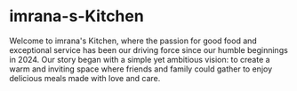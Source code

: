 # imrana-s-Kitchen
Welcome to imrana's Kitchen, where the passion for good food and exceptional service has been our driving force since our humble beginnings in 2024. Our story began with a simple yet ambitious vision: to create a warm and inviting space where friends and family could gather to enjoy delicious meals made with love and care.
